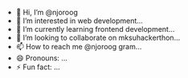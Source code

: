 - 👋 Hi, I’m @njoroog
- 👀 I’m interested in web development...
- 🌱 I’m currently learning frontend development...
- 💞️ I’m looking to collaborate on mksuhackerthon...
- 📫 How to reach me @njoroog gram...
- 😄 Pronouns: ...
- ⚡ Fun fact: ...

<!---
njoroog/njoroog is a ✨ special ✨ repository because its `README.md` (this file) appears on your GitHub profile.
You can click the Preview link to take a look at your changes.
--->
